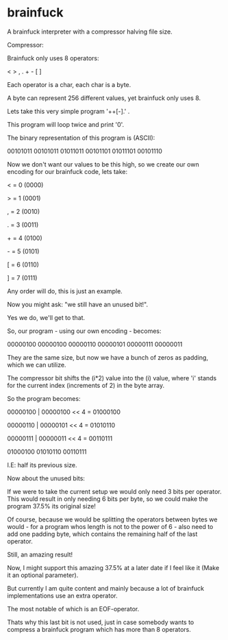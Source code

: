# brainfuck
A brainfuck interpreter with a compressor halving file size.

Compressor:

Brainfuck only uses 8 operators:

< > , . + - [ ]

Each operator is a char, each char is a byte.

A byte can represent 256 different values, yet brainfuck only uses 8.

Lets take this very simple program '++[-].' .

This program will loop twice and print '0'.

The binary representation of this program is (ASCII):

00101011 00101011 01011011 00101101 01011101 00101110

Now we don't want our values to be this high, so we create our own encoding for our brainfuck code, lets take:

\< = 0 (0000)

\> = 1 (0001)

\, = 2 (0010)

\. = 3 (0011)

\+ = 4 (0100)

\- = 5 (0101)

\[ = 6 (0110)

\] = 7 (0111)

Any order will do, this is just an example.

Now you might ask: "we still have an unused bit!".

Yes we do, we'll get to that.

So, our program - using our own encoding - becomes:

00000100 00000100 00000110 00000101 00000111 00000011

They are the same size, but now we have a bunch of zeros as padding, which we can utilize.

The compressor bit shifts the (i*2) value into the (i) value, where 'i' stands for the current index (increments of 2) in the byte array.

So the program becomes:

00000100 | 00000100 << 4 = 01000100

00000110 | 00000101 << 4 = 01010110

00000111 | 00000011 << 4 = 00110111

01000100 01010110 00110111

I.E: half its previous size.

Now about the unused bits:

If we were to take the current setup we would only need 3 bits per operator.
This would result in only needing 6 bits per byte, so we could make the program 37.5% its original size!

Of course, because we would be splitting the operators between bytes we would - for a program whos length is not to the power of 6 - also need to add one padding byte, which contains the remaining half of the last operator.

Still, an amazing result!



Now, I might support this amazing 37.5% at a later date if I feel like it (Make it an optional parameter).


But currently I am quite content and mainly because a lot of brainfuck implementations use an extra operator.

The most notable of which is an EOF-operator.

Thats why this last bit is not used, just in case somebody wants to compress a brainfuck program which has more than 8 operators.

